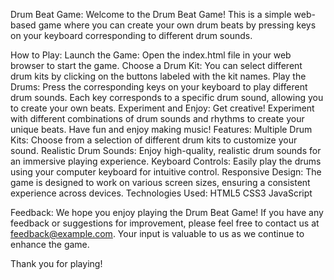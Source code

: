 Drum Beat Game:
Welcome to the Drum Beat Game! This is a simple web-based game where you can create your own drum beats by pressing keys on your keyboard corresponding to different drum sounds.

How to Play:
Launch the Game: Open the index.html file in your web browser to start the game.
Choose a Drum Kit: You can select different drum kits by clicking on the buttons labeled with the kit names.
Play the Drums: Press the corresponding keys on your keyboard to play different drum sounds. Each key corresponds to a specific drum sound, allowing you to create your own beats.
Experiment and Enjoy: Get creative! Experiment with different combinations of drum sounds and rhythms to create your unique beats. Have fun and enjoy making music!
Features:
Multiple Drum Kits: Choose from a selection of different drum kits to customize your sound.
Realistic Drum Sounds: Enjoy high-quality, realistic drum sounds for an immersive playing experience.
Keyboard Controls: Easily play the drums using your computer keyboard for intuitive control.
Responsive Design: The game is designed to work on various screen sizes, ensuring a consistent experience across devices.
Technologies Used:
HTML5
CSS3
JavaScript

Feedback:
We hope you enjoy playing the Drum Beat Game! If you have any feedback or suggestions for improvement, please feel free to contact us at feedback@example.com. Your input is valuable to us as we continue to enhance the game.

Thank you for playing!
